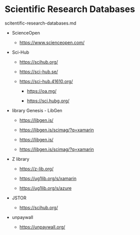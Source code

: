# Scientific Research Databases

scitentific-research-databases.md


*   ScienceOpen

    *   https://www.scienceopen.com/

*   Sci-Hub

    *   https://scihub.org/

    *   https://sci-hub.se/

    *   https://sci-hub.41610.org/

        *   https://oa.mg/

        *   https://sci.hubg.org/

*   library Genesis - LibGen

    *   https://libgen.is/

    *   https://libgen.is/scimag/?q=xamarin

    *   https://libgen.is/

    *   https://libgen.is/scimag/?q=xamarin
    
*   Z library

    *   https://z-lib.org/

    *   https://ug1lib.org/s/xamarin

    *   https://ug1lib.org/s/azure

*   JSTOR

    *   https://scihub.org/

*   unpaywall

    *   https://unpaywall.org/
